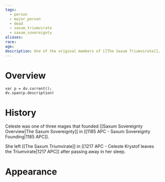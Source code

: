```yaml
---
tags:
  - person
  - major_person
  - dead
  - saxum_triumvirate
  - saxum_sovereignty
aliases: 
race: 
age: 
description: One of the original members of [[The Saxum Triumvirate]], Celeste was a skilled healer and diplomat who played a key role in establishing the new government structure. She served on the [[The Saxum Triumvirate|Triumvirate]] for over 50 years before passing away peacefully in her sleep.
---
```

# Overview
```dataviewjs
var p = dv.current();
dv.span(p.description)
```
# History
Celeste was one of three mages that founded [[Saxum Sovereignty Overview|The Saxum Sovereignty]] in [[1185 APC - Saxum Sovereignty Founding|1185 APC]].

She left [[The Saxum Triumvirate]] in [[1217 APC - Celeste Krystof leaves the Triumvirate|1217 APC]] after passing away in her sleep.
# Appearance
